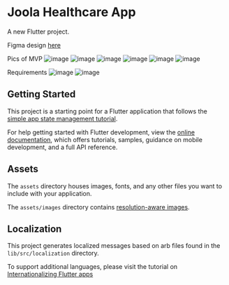 # Joola Healthcare App

A new Flutter project.

Figma design [here](https://www.figma.com/proto/yUDFrw4iIPnZgSTyFwJZU2/Joola-Wellness-App?page-id=862%3A1282&type=design&node-id=862-2611&viewport=4370%2C842%2C0.5&t=4WMPuy52zzIluCOr-1&scaling=scale-down&starting-point-node-id=862%3A3500)

Pics of MVP
![image](https://github.com/jason-liau/pilot/assets/91384480/1df77524-6055-43f2-8eed-882820097640)
![image](https://github.com/jason-liau/pilot/assets/91384480/81a9da30-474b-4596-b2fd-6305b71e57ea)
![image](https://github.com/jason-liau/pilot/assets/91384480/45d8cfac-7bda-49a9-8485-604a890f00bc)
![image](https://github.com/jason-liau/pilot/assets/91384480/7a2bef4e-aa6c-430c-ba70-ce8349d4d87d)
![image](https://github.com/jason-liau/pilot/assets/91384480/18a5a305-07e8-4449-a875-d767d9c8b74e)
![image](https://github.com/jason-liau/pilot/assets/91384480/d780de2b-c11c-47ad-a565-0decbc34bf09)

Requirements
![image](https://github.com/jason-liau/pilot/assets/91384480/da92ba3f-d28c-4221-b460-01243852d34d)
![image](https://github.com/jason-liau/pilot/assets/91384480/a0d37461-e91d-47db-bb00-14727152dd23)

## Getting Started

This project is a starting point for a Flutter application that follows the
[simple app state management
tutorial](https://flutter.dev/docs/development/data-and-backend/state-mgmt/simple).

For help getting started with Flutter development, view the
[online documentation](https://flutter.dev/docs), which offers tutorials,
samples, guidance on mobile development, and a full API reference.

## Assets

The `assets` directory houses images, fonts, and any other files you want to
include with your application.

The `assets/images` directory contains [resolution-aware
images](https://flutter.dev/docs/development/ui/assets-and-images#resolution-aware).

## Localization

This project generates localized messages based on arb files found in
the `lib/src/localization` directory.

To support additional languages, please visit the tutorial on
[Internationalizing Flutter
apps](https://flutter.dev/docs/development/accessibility-and-localization/internationalization)
